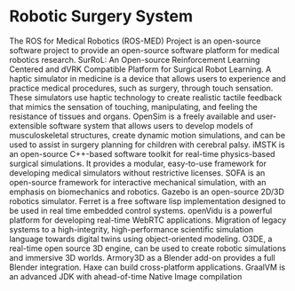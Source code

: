 # Robotic Surgery System

The ROS for Medical Robotics (ROS-MED) Project is an open-source software project to provide an open-source software platform for medical robotics research. SurRoL: An Open-source Reinforcement Learning Centered and dVRK Compatible Platform for Surgical Robot Learning. A haptic simulator in medicine is a device that allows users to experience and practice medical procedures, such as surgery, through touch sensation. These simulators use haptic technology to create realistic tactile feedback that mimics the sensation of touching, manipulating, and feeling the resistance of tissues and organs. OpenSim is a freely available and user-extensible software system that allows users to develop models of musculoskeletal structures, create dynamic motion simulations, and can be used to assist in surgery planning for children with cerebral palsy. iMSTK is an open-source C++-based software toolkit for real-time physics-based surgical simulations. It provides a modular, easy-to-use framework for developing medical simulators without restrictive licenses. SOFA is an open-source framework for interactive mechanical simulation, with an emphasis on biomechanics and robotics. Gazebo is an open-source 2D/3D robotics simulator. Ferret is a free software lisp implementation designed to be used in real time embedded control systems. openVidu is a powerful platform for developing real-time WebRTC applications. Migration of legacy systems to a high-integrity, high-performance scientific simulation language towards digital twins using object-oriented modeling. O3DE, a real-time open source 3D engine, can be used to create robotic simulations and immersive 3D worlds. Armory3D as a Blender add-on provides a full Blender integration. Haxe can build cross-platform applications. GraalVM is an advanced JDK with ahead-of-time Native Image compilation
